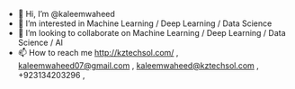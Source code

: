 - 👋 Hi, I’m @kaleemwaheed
- 👀 I’m interested in Machine Learning / Deep Learning / Data Science
- 💞️ I’m looking to collaborate on Machine Learning / Deep Learning / Data Science / AI
- 📫 How to reach me http://kztechsol.com/   , kaleemwaheed07@gmail.com , kaleemwaheed@kztechsol.com ,  +923134203296 , 

<!---
kaleemwaheed/kaleemwaheed is a ✨ special ✨ repository because its `README.md` (this file) appears on your GitHub profile.
You can click the Preview link to take a look at your changes.
--->
